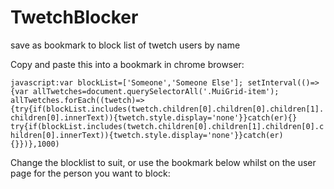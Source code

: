 # TwetchBlocker
save as bookmark to block list of twetch users by name

Copy and paste this into a bookmark in chrome browser:

```javascript:var blockList=['Someone','Someone Else']; setInterval(()=>{var allTwetches=document.querySelectorAll('.MuiGrid-item'); allTwetches.forEach((twetch)=>{try{if(blockList.includes(twetch.children[0].children[0].children[1].children[0].innerText)){twetch.style.display='none'}}catch(er){} try{if(blockList.includes(twetch.children[0].children[1].children[0].children[0].innerText)){twetch.style.display='none'}}catch(er){}})},1000)```

Change the blocklist to suit, or use the bookmark below whilst on the user page for the person you want to block:

